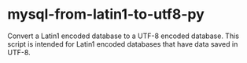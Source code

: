 # mysql-from-latin1-to-utf8-py
Convert a Latin1 encoded database to a UTF-8 encoded database. This script is intended for Latin1 encoded databases that have data saved in UTF-8.
